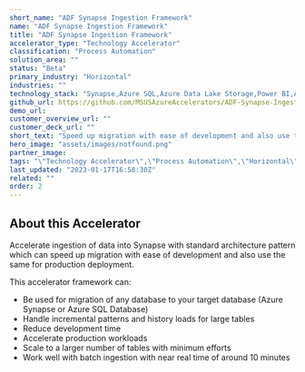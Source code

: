 ```yaml
---
short_name: "ADF Synapse Ingestion Framework"
name: "ADF Synapse Ingestion Framework"
title: "ADF Synapse Ingestion Framework"
accelerator_type: "Technology Accelerator"
classification: "Process Automation"
solution_area: ""
status: "Beta"
primary_industry: "Horizontal"
industries: ""
technology_stack: "Synapse,Azure SQL,Azure Data Lake Storage,Power BI,Azure Data Factory"
github_url: https://github.com/MSUSAzureAccelerators/ADF-Synapse-Ingestion-Framework-Accelerator
demo_url: 
customer_overview_url: ""
customer_deck_url: ""
short_text: "Speed up migration with ease of development and also use the same for production deployment. "
hero_image: "assets/images/notfound.png"
partner_image: 
tags: "\"Technology Accelerator\",\"Process Automation\",\"Horizontal\",\"Synapse\",\"Azure SQL\",\"Azure Data Lake Storage\",\"Power BI\",\"Azure Data Factory\",\"Beta\""
last_updated: "2023-01-17T16:58:30Z"
related: ""
order: 2
---
```

## About this Accelerator

Accelerate ingestion of data into Synapse with standard architecture pattern which can speed up migration with ease of development and also use the same for production deployment.  

This accelerator framework can: 
- Be used for migration of any database to your target database (Azure Synapse or Azure SQL Database)
- Handle incremental patterns and history loads for large tables
- Reduce development time
- Accelerate production workloads
- Scale to a larger number of tables with minimum efforts
- Work well with batch ingestion with near real time of around 10 minutes
